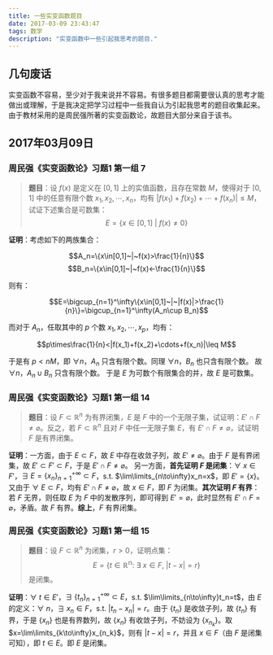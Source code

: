 ```yaml
---
title: 一些实变函数题目
date: 2017-03-09 23:43:47
tags: 数学
description: "实变函数中一些引起我思考的题目."
---
```


## 几句废话

实变函数不容易，至少对于我来说并不容易。有很多题目都需要很认真的思考才能做出或理解，于是我决定把学习过程中一些我自认为引起我思考的题目收集起来。
由于教材采用的是周民强所著的实变函数论，故题目大部分来自于该书。

## 2017年03月09日

### 周民强《实变函数论》习题1 第一组 7

> **题目**：设 $f(x)$ 是定义在 $[0,1]$ 上的实值函数，且存在常数 $M$，使得对于 $[0,1]$ 中的任意有限个数 $x_1,x_2,\cdots,x_n$，均有 $|f(x_1)+f(x_2)+\cdots+f(x_n)|\leq M$，试证下述集合是可数集： $$E=\{x\in[0,1]~|~f(x)\neq0\}$$

**证明**：考虑如下的两族集合：

$$A_n=\{x\in[0,1]~|~f(x)>\frac{1}{n}\}$$
$$B_n=\{x\in[0,1]~|~f(x)<-\frac{1}{n}\}$$

则有：

$$E=\bigcup_{n=1}^\infty\{x\in[0,1]~|~|f(x)|>\frac{1}{n}\}=\bigcup_{n=1}^\infty(A_n\cup B_n)$$

而对于 $A_n$，任取其中的 $p$ 个数 $x_1,x_2,\cdots,x_p$，均有：

$$p\times\frac{1}{n}<|f(x_1)+f(x_2)+\cdots+f(x_n)|\leq M$$

于是有 $p<nM$，即 $\forall n$，$A_n$ 只含有限个数。同理 $\forall n$，$B_n$ 也只含有限个数。
故  $\forall n$，$A_n\cup B_n$ 只含有限个数。
于是 $E$ 为可数个有限集合的并，故 $E$ 是可数集。

### 周民强《实变函数论》习题1 第一组 14

> **题目**：设 $F\subset\mathbb{R}^n$ 为有界闭集，$E$ 是 $F$ 中的一个无限子集，试证明：$E'\cap F\neq\varnothing$。反之，若 $F\subset\mathbb{R}^n$ 且对 $F$ 中任一无限子集 $E$，有 $E'\cap F\neq\varnothing$，试证明 $F$ 是有界闭集。

**证明**：一方面，由于 $E\subset F$，故 $E$ 中存在收敛子列，故 $E'\neq\varnothing$。由于 $F$ 是有界闭集，故 $E'\subset F'\subset F$，于是 $E'\cap F\neq\varnothing$。
另一方面，**首先证明 $F$ 是闭集**：$\forall~x\in F'$，$\exists~E=\{x_n\}_{n=1}^{+\infty}\subset F$，s.t. $\lim\limits_{n\to\infty}x_n=x$，即 $E'=\{x\}$。又由于 $\forall~E\subset F$，均有 $E'\cap F\neq\varnothing$，故 $x\in F$，即 $F$ 为闭集。**其次证明 $F$ 有界**：若 $F$ 无界，则任取 $E$ 为 $F$ 中的发散序列，即可得到 $E'=\varnothing$，此时显然有 $E'\cap F=\varnothing$，矛盾。故 $F$ 有界。**综上**，$F$ 有界闭集。

### 周民强《实变函数论》习题1 第一组 15

> **题目**：设 $F\subset\mathbb{R}^n$ 为闭集，$r>0$，证明点集：$$E=\{t\in\mathbb{R^n}:~\exists~x\in F,~|t-x|=r\}$$ 是闭集。

**证明**：$\forall~t\in E'$，$\exists~\{t_n\}_{n=1}^{+\infty}\subset E$，s.t. $\lim\limits_{n\to\infty}t_n=t$，由 $E$ 的定义：$\forall~n$，$\exists~x_n\in F$，s.t. $|t_n-x_n|=r$。由于 $\{t_n\}$ 是收敛子列，故 $\{t_n\}$ 有界，于是 $\{x_n\}$ 也是有界数列，故 $\{x_n\}$ 有收敛子列，不妨设为 $\{x_{n_k}\}$。取 $x=\lim\limits_{k\to\infty}x_{n_k}$，则有 $|t-x|=r$，并且 $x\in F$（由 $F$ 是闭集可知），即 $t\in E$。即 $E$ 是闭集。